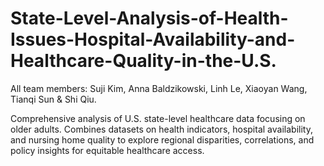 # State-Level-Analysis-of-Health-Issues-Hospital-Availability-and-Healthcare-Quality-in-the-U.S.
All team members: Suji Kim, Anna Baldzikowski, Linh Le, Xiaoyan Wang, Tianqi Sun & Shi Qiu.

Comprehensive analysis of U.S. state-level healthcare data focusing on older adults. Combines datasets on health indicators, hospital availability, and nursing home quality to explore regional disparities, correlations, and policy insights for equitable healthcare access.
